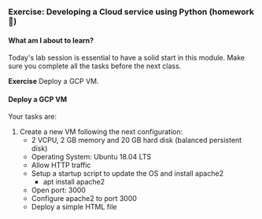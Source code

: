 ### Exercise: Developing a Cloud service using Python (homework :construction_worker:)

#### What am I about to learn?

Today's lab session is essential to have a solid start in this module. Make sure you complete all the tasks before the next class.

**Exercise**    Deploy a GCP VM.

#### **Deploy a GCP VM** 

Your tasks are:

1. Create a new VM following the next configuration:
   *  2 VCPU, 2 GB memory and 20 GB hard disk (balanced persistent disk)
   * Operating System: Ubuntu 18.04 LTS
   * Allow HTTP traffic
   * Setup a startup script to update the OS and install apache2
     * apt install apache2
   * Open port: 3000
   * Configure apache2 to port 3000
   * Deploy a simple HTML file